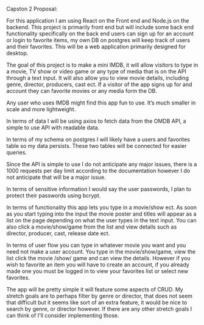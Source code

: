 
Capston 2 Proposal:

For this application I am using React on the Front end and Node.js on the backend.  This project is primarily front end but will include some back end functionality specifically on the back end users can sign up for an account or login to favorite items, my own DB on postgres will keep track of users and their favorites. This will be a web application primarily designed for desktop. 

The goal of this project is to make a mini IMDB, it will allow visitors to type in a movie, TV show or video game or any type of media that is on the API through a text input. It will also allow you to view movie details, including genre, director, producers, cast ect. If a visitor of the app signs up for and account they can favorite movies or any media form the DB. 

Any user who uses IMDB might find this app fun to use. It’s much smaller in scale and more lightweight. 

In terms of data I will be using axios to fetch data from the OMDB API, a simple to use API with readable data. 

In terms of my schema on postgres I will likely have a users and favorites table so my data persists. These two tables will be connected for easier queries.

Since the API is simple to use I do not anticipate any major issues, there is a 1000 requests per day limit according to the documentation however I do not anticipate that will be a major issue. 

In terms of sensitive information I would say the user passwords, I plan  to protect their passwords using bcrypt. 

In terms of functionality this app lets you type in a movie/show ect. As soon as you start typing into the input the movie poster and titles will appear as a list on the page depending on what the user types in the text input. You can also click a movie/show/game from the list and view details such as director, producer, cast, release date ect. 

In terms of user flow you can type in whatever movie you want and you need not make a user account. You type in the movie/show/game, view the list click the movie /show/ game and can view the details. However if you wish to favorite an item you will have to create an account, if you already made one you must be logged in to view your favorites list or select new favorites. 

The app will be pretty simple it will feature some aspects of CRUD. My stretch goals are to perhaps filter by genre or director, that does not seem that difficult but it seems like sort of an extra feature, it would be nice to search by genre, or director however. If there are any other stretch goals I can think of I'll consider implementing those. 
